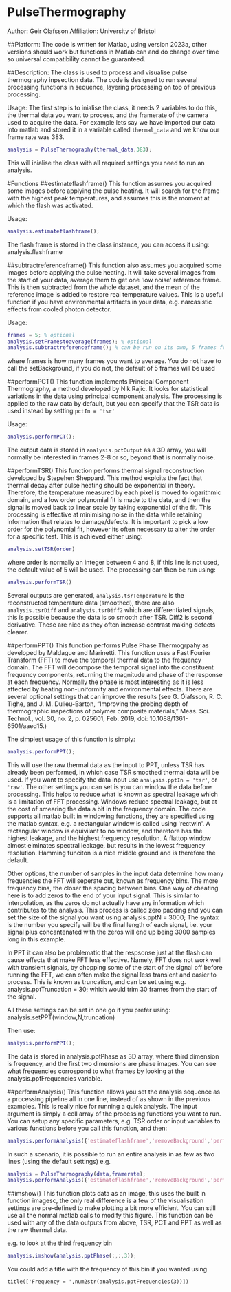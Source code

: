 # PulseThermography
Author: Geir Olafsson 
Affiliation: University of Bristol 


##Platform: 
The code is written for Matlab, using version 2023a, other versions should work but functions in Matlab can and do change over time so universal compatibility cannot be guaranteed. 


##Description: 
The class is used to process and visualise pulse thermography inpsection data. The code is designed to run several processing functions in sequence, layering processing on top of previous processing. 

Usage: 
The first step is to inialise the class, it needs 2 variables to do this, the thermal data you want to process, and the framerate of the camera used to acquire the data. For example lets say we have imported our data into matlab and stored it in a variable called `thermal_data` and we know our frame rate was 383. 
```matlab
analysis = PulseThermography(thermal_data,383);
```
This will inialise the class with all required settings you need to run an analysis. 


#Functions
##estimateflashframe()
This function assumes you acquired some images before applying the pulse heating. It will search for the frame with the highest peak temperatures, and assumes this is the moment at which the flash was activated. 

Usage:
```matlab
analysis.estimateflashframe();
```

The flash frame is stored in the class instance, you can access it using:
analysis.flashframe 


##subtractreferenceframe()
This function also assumes you acquired some images before applying the pulse heating. It will take several images from the start of your data, average them to get one 'low noise' reference frame. This is then subtracted from the whole dataset, and the mean of the reference image is added to restore real temperature values. This is a useful function if you have environmental artifacts in your data, e.g. narcasistic effects from cooled photon detector. 

Usage:
```matlab
frames = 5; % optional
analysis.setFramestoaverage(frames); % optional 
analysis.subtractreferenceframe(); % can be run on its own, 5 frames from start of data will be used
```

where frames is how many frames you want to average. You do not have to call the setBackground, if you do not, the default of 5 frames will be used 

 
##performPCT()
This function implements Principal Component Thermography, a method developed by Nik Rajic. It looks for statistical variations in the data using principal component analysis. The processing is applied to the raw data by default, but you can specify that the TSR data is used instead by setting
`pctIn = 'tsr'`

Usage:
```matlab
analysis.performPCT();
```

The output data is stored in `analysis.pctOutput` as a 3D array, you will normally be interested in frames 2-8 or so, beyond that is normally noise.

##performTSR()
This function performs thermal signal reconstruction developed by Stepehen Sheppard. This method exploits the fact that thermal decay after pulse heating should be exponential in theory. Therefore, the temperature measured by each pixel is moved to logarithmic domain, and a low order polynomial fit is made to the data, and then the signal is moved back to linear scale by taking exponential of the fit. This processing is effective at minimising noise in the data while retaining information that relates to damage/defects. It is important to pick a low order for the polynomial fit, however its often necessary to alter the order for a specific test. This is achieved either using: 
```matlab
analysis.setTSR(order)
```

where order is normally an integer between 4 and 8, if this line is not used, the default value of 5 will be used. The processing can then be run using: 
```matlab
analysis.performTSR()
```
Several outputs are generated, `analysis.tsrTemperature` is the reconstructed temperature data (smoothed), there are also `analysis.tsrDiff` and `analysis.tsrDiff2` which are 
differentiated signals, this is possible because the data is so smooth after TSR. Diff2 is second derivative. These are nice as they often increase contrast 
making defects clearer. 

##performPPT()
This function performs Pulse Phase Thermogrpahy as developed by Maldague and Marinetti. This function uses a Fast Fourier Transform (FFT) to move the  temporal thermal data to the frequency domain. The FFT will decompose the temporal signal into the constituent frequency components, returning the magnitude and phase of the response at each frequency. Normally the phase is most interesting as it is less affected by heating non-uniformity and environmental effects. There are several optional settings that can improve the results (see G. Ólafsson, R. C. Tighe, and J. M. Dulieu-Barton, “Improving the probing depth of thermographic inspections of polymer composite materials,” Meas. Sci. Technol., vol. 30, no. 2, p. 025601, Feb. 2019, doi: 10.1088/1361-6501/aaed15.)

The simplest usage of this function is simply: 

```matlab
analysis.performPPT();
```

This will use the raw thermal data as the input to PPT, unless TSR has already been performed, in which case TSR smoothed thermal data will be used. If you want to specify the data input use `analysis.pptIn = 'tsr'`, or `'raw'`. The other settings you can set is you can window the data before processing. This helps to reduce what is known as spectral leakage which is a limitation of FFT processing. Windows reduce spectral leakage, but at the cost of smearing the data a bit in the frequency domain. The code supports all matlab built in windowing functions, they are specified using the matlab syntax, e.g. a rectangular window is called using 'rectwin'. A rectangular window is equivilant to no window, and therefore has the highest leakage, and the highest frequency resolution. A flattop window almost elminates spectral leakage, but results in the lowest frequency resolution. Hamming funciton is a nice middle ground and is therefore the default. 

Other options, the number of samples in the input data determine how many frequencies the FFT will seperate out, known as frequency bins. The more frequency bins, the closer the spacing between bins. One way of cheating here is to add zeros to the end of your input signal. This is similar to interpolation, as the zeros do not actually have any information which contributes to the analysis. This process is called zero padding and you can set the size of the signal you want using analysis.pptN = 3000; The syntax is the number you specify will be the final length of each signal, i.e. your signal plus concantenated with the zeros will end up being 3000 samples long in this example. 

In PPT it can also be problematic that the respsonse just at the flash can cause effects that make FFT less effective. Namely, FFT does not work well with transient signals, by chopping some of the start of the signal off before running the FFT, we can often make the signal less transient and easier to process. This is known as truncation, and can be set using e.g. analysis.pptTruncation = 30; which would trim 30 frames from the start of the signal. 

All these settings can be set in one go if you prefer using: 
analysis.setPPT(window,N,truncation)

Then use:
```matlab
analysis.performPPT();
```
The data is stored in analysis.pptPhase as 3D array, where third dimension is frequency, and the first two dimensions are phase images. You can see what frequencies corrospond to what frames by looking at the analysis.pptFrequencies variable. 


##performAnalysis()
This function allows you set the analysis sequence as a processing pipeline all in one line, instead of as shown in the previous examples. This is really nice for running a quick analysis. The input argument is simply a cell array of the processing functions you want to run. You can setup any specific parameters, e.g. TSR order or input variables to various functions before you call this function, and then: 
```matlab
analysis.performAnalysis({'estimateflashframe','removeBackground','performTSR','performPPT','performPCT'});
```
In such a scenario, it is possible to run an entire analysis in as few as two lines (using the default settings) e.g. 
```matlab
analysis = PulseThermography(data,framerate);
analysis.performAnalysis({'estimateflashframe','removeBackground','performTSR','performPPT','performPCT'});
```

##imshow()
This function plots data as an image, this uses the built in function imagesc, the only real difference is a few of the visualisation settings are pre-defined to make plotting a bit more efficient. You can still use all the normal matlab calls to modify this figure. This function can be used with any of the data outputs from above, TSR, PCT and PPT as well as the raw thermal data. 

e.g. to look at the third frequency bin 
```matlab
analysis.imshow(analysis.pptPhase(:,:,3));
```
You could add a title with the frequency of this bin if you wanted using 
```
title(['Frequency = ',num2str(analysis.pptFrequencies(3))])
```




